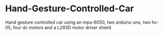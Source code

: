 # Hand-Gesture-Controlled-Car
Hand gesture controlled car using an mpu-6050, two arduino uno, two hc-05, four dc motors and a L293D motor driver shield
